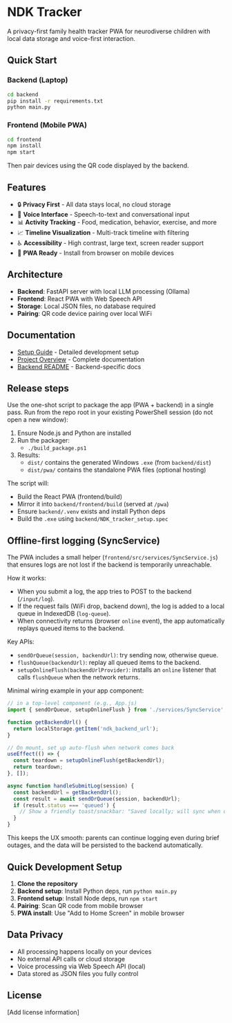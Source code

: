 # NDK Tracker

A privacy-first family health tracker PWA for neurodiverse children with local data storage and voice-first interaction.

## Quick Start

### Backend (Laptop)
```bash
cd backend
pip install -r requirements.txt
python main.py
```

### Frontend (Mobile PWA)
```bash
cd frontend
npm install
npm start
```

Then pair devices using the QR code displayed by the backend.

## Features

- 🔒 **Privacy First** - All data stays local, no cloud storage
- 🎤 **Voice Interface** - Speech-to-text and conversational input
- 📊 **Activity Tracking** - Food, medication, behavior, exercise, and more
- 📈 **Timeline Visualization** - Multi-track timeline with filtering
- ♿ **Accessibility** - High contrast, large text, screen reader support
- 📱 **PWA Ready** - Install from browser on mobile devices

## Architecture

- **Backend**: FastAPI server with local LLM processing (Ollama)
- **Frontend**: React PWA with Web Speech API
- **Storage**: Local JSON files, no database required
- **Pairing**: QR code device pairing over local WiFi

## Documentation

- [Setup Guide](docs/setup.md) - Detailed development setup
- [Project Overview](docs/README.md) - Complete documentation
- [Backend README](backend/README.md) - Backend-specific docs

## Release steps

Use the one-shot script to package the app (PWA + backend) in a single pass. Run from the repo root in your existing PowerShell session (do not open a new window):

1. Ensure Node.js and Python are installed
2. Run the packager:
   - `./build_package.ps1`
3. Results:
   - `dist/` contains the generated Windows `.exe` (from `backend/dist`)
   - `dist/pwa/` contains the standalone PWA files (optional hosting)

The script will:

- Build the React PWA (frontend/build)
- Mirror it into `backend/frontend/build` (served at `/pwa`)
- Ensure `backend/.venv` exists and install Python deps
- Build the `.exe` using `backend/NDK_tracker_setup.spec`

## Offline-first logging (SyncService)

The PWA includes a small helper (`frontend/src/services/SyncService.js`) that ensures logs are not lost if the backend is temporarily unreachable.

How it works:

- When you submit a log, the app tries to POST to the backend (`/input/log`).
- If the request fails (WiFi drop, backend down), the log is added to a local queue in IndexedDB (`log-queue`).
- When connectivity returns (browser `online` event), the app automatically replays queued items to the backend.

Key APIs:

- `sendOrQueue(session, backendUrl)`: try sending now, otherwise queue.
- `flushQueue(backendUrl)`: replay all queued items to the backend.
- `setupOnlineFlush(backendUrlProvider)`: installs an `online` listener that calls `flushQueue` when the network returns.

Minimal wiring example in your app component:

```js
// in a top-level component (e.g., App.js)
import { sendOrQueue, setupOnlineFlush } from './services/SyncService';

function getBackendUrl() {
  return localStorage.getItem('ndk_backend_url');
}

// On mount, set up auto-flush when network comes back
useEffect(() => {
  const teardown = setupOnlineFlush(getBackendUrl);
  return teardown;
}, []);

async function handleSubmitLog(session) {
  const backendUrl = getBackendUrl();
  const result = await sendOrQueue(session, backendUrl);
  if (result.status === 'queued') {
    // Show a friendly toast/snackbar: "Saved locally; will sync when online"
  }
}
```

This keeps the UX smooth: parents can continue logging even during brief outages, and the data will be persisted to the backend automatically.

## Quick Development Setup

1. **Clone the repository**
2. **Backend setup**: Install Python deps, run `python main.py`
3. **Frontend setup**: Install Node deps, run `npm start`
4. **Pairing**: Scan QR code from mobile browser
5. **PWA install**: Use "Add to Home Screen" in mobile browser

## Data Privacy

- All processing happens locally on your devices
- No external API calls or cloud storage
- Voice processing via Web Speech API (local)
- Data stored as JSON files you fully control

## License

[Add license information]
